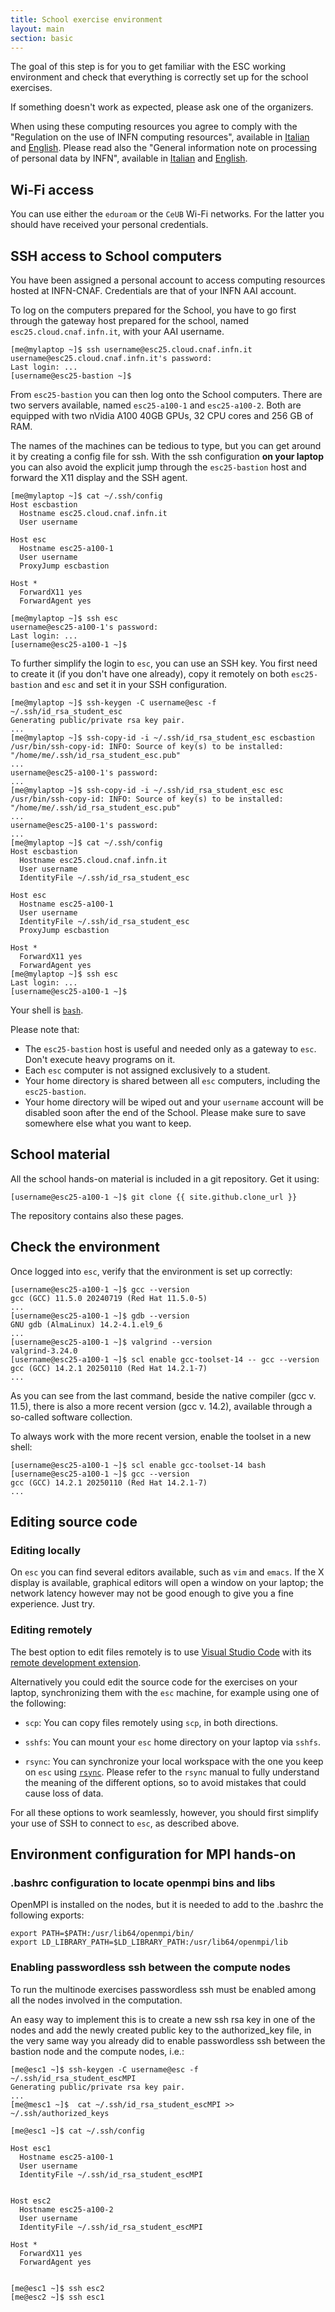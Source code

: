 ```yaml
---
title: School exercise environment
layout: main
section: basic
---
```


The goal of this step is for you to get familiar with the ESC working
environment and check that everything is correctly set up for the
school exercises.

If something doesn't work as expected, please ask one of the
organizers.

When using these computing resources you agree to comply with the "Regulation on
the use of INFN computing resources", available in
[Italian](https://www.cnaf.infn.it/wp-content/uploads/2020/03/Disciplinare_2020_IT.pdf)
and
[English](https://www.cnaf.infn.it/wp-content/uploads/2020/03/Disciplinare_2020_EN.pdf).
Please read also the "General information note on processing of personal data by
INFN", available in
[Italian](https://dpo.infn.it/wp-content/uploads/2019/01/Informativa_generale_INFN_181204.pdf)
and
[English](https://dpo.infn.it/wp-content/uploads/2020/07/Informativa_generale_181204_EN.pdf).

## Wi-Fi access

You can use either the `eduroam` or the `CeUB` Wi-Fi networks. For the latter
you should have received your personal credentials.

## SSH access to School computers

You have been assigned a personal account to access computing resources
hosted at INFN-CNAF. Credentials are that of your INFN AAI account.

To log on the computers prepared for the School, you have to go first
through the gateway host prepared for the school, named
`esc25.cloud.cnaf.infn.it`, with your AAI username.

```shell
[me@mylaptop ~]$ ssh username@esc25.cloud.cnaf.infn.it
username@esc25.cloud.cnaf.infn.it's password:
Last login: ...
[username@esc25-bastion ~]$
```

From `esc25-bastion` you can then log onto the School computers. There
are two servers available, named `esc25-a100-1` and `esc25-a100-2`. Both
are equipped with two nVidia A100 40GB GPUs, 32 CPU cores and 256 GB of
RAM.

The names of the machines can be tedious to type, but you can get around
it by creating a config file for ssh. With the ssh configuration **on
your laptop** you can also avoid the explicit jump through the
`esc25-bastion` host and forward the X11 display and the SSH agent.

```shell
[me@mylaptop ~]$ cat ~/.ssh/config
Host escbastion
  Hostname esc25.cloud.cnaf.infn.it
  User username

Host esc
  Hostname esc25-a100-1
  User username
  ProxyJump escbastion

Host *
  ForwardX11 yes
  ForwardAgent yes

[me@mylaptop ~]$ ssh esc
username@esc25-a100-1's password:
Last login: ...
[username@esc25-a100-1 ~]$
```

To further simplify the login to `esc`, you can use an SSH key. You first need
to create it (if you don't have one already), copy it remotely on both `esc25-bastion`
and `esc` and set it in your SSH configuration.

```shell
[me@mylaptop ~]$ ssh-keygen -C username@esc -f ~/.ssh/id_rsa_student_esc
Generating public/private rsa key pair.
...
[me@mylaptop ~]$ ssh-copy-id -i ~/.ssh/id_rsa_student_esc escbastion
/usr/bin/ssh-copy-id: INFO: Source of key(s) to be installed: "/home/me/.ssh/id_rsa_student_esc.pub"
...
username@esc25-a100-1's password: 
...
[me@mylaptop ~]$ ssh-copy-id -i ~/.ssh/id_rsa_student_esc esc
/usr/bin/ssh-copy-id: INFO: Source of key(s) to be installed: "/home/me/.ssh/id_rsa_student_esc.pub"
...
username@esc25-a100-1's password: 
...
[me@mylaptop ~]$ cat ~/.ssh/config
Host escbastion
  Hostname esc25.cloud.cnaf.infn.it
  User username
  IdentityFile ~/.ssh/id_rsa_student_esc

Host esc
  Hostname esc25-a100-1
  User username
  IdentityFile ~/.ssh/id_rsa_student_esc
  ProxyJump escbastion

Host *
  ForwardX11 yes
  ForwardAgent yes
[me@mylaptop ~]$ ssh esc
Last login: ...
[username@esc25-a100-1 ~]$ 
```

Your shell is [`bash`](https://www.gnu.org/s/bash).

Please note that:

* The `esc25-bastion` host is useful and needed only as a gateway to
  `esc`. Don't execute heavy programs on it.
* Each `esc` computer is not assigned exclusively to a student.
* Your home directory is shared between all `esc` computers, including
  the `esc25-bastion`.
* Your home directory will be wiped out and your `username` account will
  be disabled soon after the end of the School. Please make sure to save
  somewhere else what you want to keep.

## School material

All the school hands-on material is included in a git repository. Get it using:

```shell
[username@esc25-a100-1 ~]$ git clone {{ site.github.clone_url }}
```

The repository contains also these pages.

## Check the environment

Once logged into `esc`, verify that the environment is set up correctly:

```shell
[username@esc25-a100-1 ~]$ gcc --version
gcc (GCC) 11.5.0 20240719 (Red Hat 11.5.0-5)
...
[username@esc25-a100-1 ~]$ gdb --version
GNU gdb (AlmaLinux) 14.2-4.1.el9_6
...
[username@esc25-a100-1 ~]$ valgrind --version
valgrind-3.24.0
[username@esc25-a100-1 ~]$ scl enable gcc-toolset-14 -- gcc --version
gcc (GCC) 14.2.1 20250110 (Red Hat 14.2.1-7)
...
```

As you can see from the last command, beside the native compiler (gcc v. 11.5), there is also a more recent version (gcc v. 14.2), available through a so-called software collection.

To always work with the more recent version, enable the toolset in a new shell:

```shell
[username@esc25-a100-1 ~]$ scl enable gcc-toolset-14 bash
[username@esc25-a100-1 ~]$ gcc --version
gcc (GCC) 14.2.1 20250110 (Red Hat 14.2.1-7)
...
```

## Editing source code

### Editing locally

On `esc` you can find several editors available, such as `vim` and `emacs`. If
the X display is available, graphical editors will open a window on your laptop;
the network latency however may not be good enough to give you a fine
experience. Just try.

### Editing remotely

The best option to edit files remotely is to use [Visual Studio
Code](https://code.visualstudio.com/) with its [remote development
extension](https://marketplace.visualstudio.com/items?itemName=ms-vscode-remote.vscode-remote-extensionpack).

Alternatively you could edit the source code for the exercises on your laptop,
synchronizing them with the `esc` machine, for example using one of the
following:

* `scp`: You can copy files remotely using `scp`, in both directions.

* `sshfs`: You can mount your `esc` home directory on your laptop via `sshfs`.

* `rsync`: You can synchronize your local workspace with the one you keep on `esc`
  using [`rsync`](http://rsync.samba.org/). Please refer to the `rsync` manual to
  fully understand the meaning of the different options, so to avoid mistakes
  that could cause loss of data.

For all these options to work seamlessly, however, you should first simplify
your use of SSH to connect to `esc`, as described above.

## Environment configuration for MPI hands-on

### .bashrc configuration to locate openmpi bins and libs
OpenMPI is installed on the nodes, but it is needed to add to the .bashrc the following exports:

```shell
export PATH=$PATH:/usr/lib64/openmpi/bin/
export LD_LIBRARY_PATH=$LD_LIBRARY_PATH:/usr/lib64/openmpi/lib
```

### Enabling passwordless ssh between the compute nodes
To run the multinode exercises passwordless ssh must be enabled among all the nodes involved in the computation.

An easy way to implement this is to create a new ssh rsa key in one of the nodes and add the newly created public key to the authorized_key file, in the very same way you already did to enable passwordless ssh between the bastion node and the compute nodes, i.e.:

```shell
[me@esc1 ~]$ ssh-keygen -C username@esc -f ~/.ssh/id_rsa_student_escMPI
Generating public/private rsa key pair.
...
[me@mesc1 ~]$  cat ~/.ssh/id_rsa_student_escMPI >> ~/.ssh/authorized_keys

[me@esc1 ~]$ cat ~/.ssh/config

Host esc1
  Hostname esc25-a100-1
  User username
  IdentityFile ~/.ssh/id_rsa_student_escMPI


Host esc2
  Hostname esc25-a100-2
  User username
  IdentityFile ~/.ssh/id_rsa_student_escMPI

Host *
  ForwardX11 yes
  ForwardAgent yes


[me@esc1 ~]$ ssh esc2
[me@esc2 ~]$ ssh esc1

```

